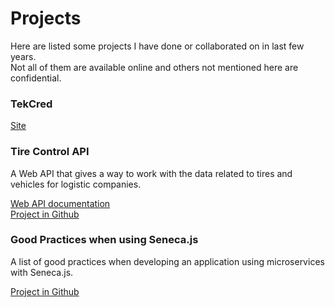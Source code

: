 # Projects

Here are listed some projects I have done or collaborated on in last few years.</br>
Not all of them are available online and others not mentioned here are confidential.

### TekCred

[Site](https://app.tekcred.com.br)

### Tire Control API

A Web API that gives a way to work with the data related to tires and vehicles for logistic companies.

[Web API documentation](https://tirecontrol.docs.apiary.io/) </br>
[Project in Github](https://github.com/fecaps/tire-control-api)

### Good Practices when using Seneca.js

A list of good practices when developing an application using microservices with Seneca.js.

[Project in Github](https://github.com/Bsociety/seneca-microservice-good-practices)
